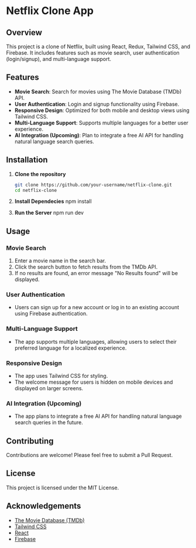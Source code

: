 # Netflix Clone App

## Overview

This project is a clone of Netflix, built using React, Redux, Tailwind CSS, and Firebase. It includes features such as movie search, user authentication (login/signup), and multi-language support.

## Features

- **Movie Search**: Search for movies using The Movie Database (TMDb) API.
- **User Authentication**: Login and signup functionality using Firebase.
- **Responsive Design**: Optimized for both mobile and desktop views using Tailwind CSS.
- **Multi-Language Support**: Supports multiple languages for a better user experience.
- **AI Integration (Upcoming)**: Plan to integrate a free AI API for handling natural language search queries.

## Installation

1. **Clone the repository**

   ```bash
   git clone https://github.com/your-username/netflix-clone.git
   cd netflix-clone
   ```

2. **Install Dependecies**
   npm install
3. **Run the Server**
   npm run dev

## Usage

### Movie Search

1. Enter a movie name in the search bar.
2. Click the search button to fetch results from the TMDb API.
3. If no results are found, an error message "No Results found" will be displayed.

### User Authentication

- Users can sign up for a new account or log in to an existing account using Firebase authentication.

### Multi-Language Support

- The app supports multiple languages, allowing users to select their preferred language for a localized experience.

### Responsive Design

- The app uses Tailwind CSS for styling.
- The welcome message for users is hidden on mobile devices and displayed on larger screens.

### AI Integration (Upcoming)

- The app plans to integrate a free AI API for handling natural language search queries in the future.

## Contributing

Contributions are welcome! Please feel free to submit a Pull Request.

## License

This project is licensed under the MIT License.

## Acknowledgements

- [The Movie Database (TMDb)](https://www.themoviedb.org/)
- [Tailwind CSS](https://tailwindcss.com/)
- [React](https://reactjs.org/)
- [Firebase](https://firebase.google.com/)
